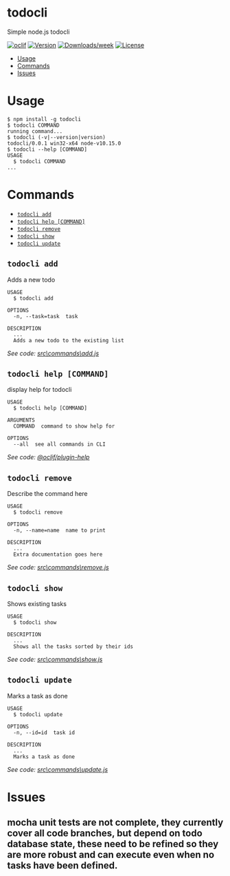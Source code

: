 todocli
=======

Simple node.js todocli

[![oclif](https://img.shields.io/badge/cli-oclif-brightgreen.svg)](https://oclif.io)
[![Version](https://img.shields.io/npm/v/todocli.svg)](https://npmjs.org/package/todocli)
[![Downloads/week](https://img.shields.io/npm/dw/todocli.svg)](https://npmjs.org/package/todocli)
[![License](https://img.shields.io/npm/l/todocli.svg)](https://github.com/dbroberts/oclif-todo/blob/master/package.json)

<!-- toc -->
* [Usage](#usage)
* [Commands](#commands)
* [Issues](#issues)
<!-- tocstop -->
# Usage
<!-- usage -->
```sh-session
$ npm install -g todocli
$ todocli COMMAND
running command...
$ todocli (-v|--version|version)
todocli/0.0.1 win32-x64 node-v10.15.0
$ todocli --help [COMMAND]
USAGE
  $ todocli COMMAND
...
```
<!-- usagestop -->
# Commands
<!-- commands -->
* [`todocli add`](#todocli-add)
* [`todocli help [COMMAND]`](#todocli-help-command)
* [`todocli remove`](#todocli-remove)
* [`todocli show`](#todocli-show)
* [`todocli update`](#todocli-update)

## `todocli add`

Adds a new todo

```
USAGE
  $ todocli add

OPTIONS
  -n, --task=task  task

DESCRIPTION
  ...
  Adds a new todo to the existing list
```

_See code: [src\commands\add.js](https://github.com/dbroberts/oclif-todo/blob/v0.0.1/src\commands\add.js)_

## `todocli help [COMMAND]`

display help for todocli

```
USAGE
  $ todocli help [COMMAND]

ARGUMENTS
  COMMAND  command to show help for

OPTIONS
  --all  see all commands in CLI
```

_See code: [@oclif/plugin-help](https://github.com/oclif/plugin-help/blob/v2.1.6/src\commands\help.ts)_

## `todocli remove`

Describe the command here

```
USAGE
  $ todocli remove

OPTIONS
  -n, --name=name  name to print

DESCRIPTION
  ...
  Extra documentation goes here
```

_See code: [src\commands\remove.js](https://github.com/dbroberts/oclif-todo/blob/v0.0.1/src\commands\remove.js)_

## `todocli show`

Shows existing tasks

```
USAGE
  $ todocli show

DESCRIPTION
  ...
  Shows all the tasks sorted by their ids
```

_See code: [src\commands\show.js](https://github.com/dbroberts/oclif-todo/blob/v0.0.1/src\commands\show.js)_

## `todocli update`

Marks a task as done

```
USAGE
  $ todocli update

OPTIONS
  -n, --id=id  task id

DESCRIPTION
  ...
  Marks a task as done
```

_See code: [src\commands\update.js](https://github.com/dbroberts/oclif-todo/blob/v0.0.1/src\commands\update.js)_
<!-- commandsstop -->

# Issues

## mocha unit tests are not complete, they currently cover all code branches, but depend on todo database state, these need to be refined so they are more robust and can execute even when no tasks have been defined.
